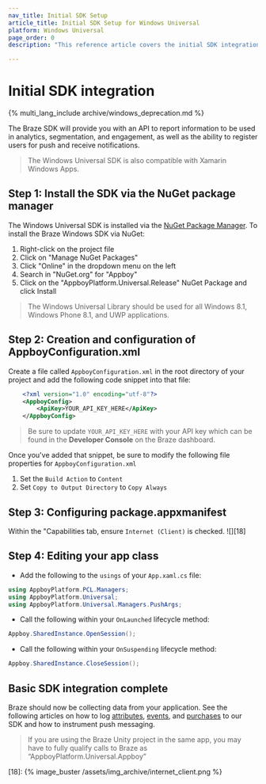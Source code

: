 ```yaml
---
nav_title: Initial SDK Setup
article_title: Initial SDK Setup for Windows Universal
platform: Windows Universal
page_order: 0
description: "This reference article covers the initial SDK integration steps to integrate the Braze SDK on your Windows Universal platform."

---
```


# Initial SDK integration
{% multi_lang_include archive/windows_deprecation.md %}

The Braze SDK will provide you with an API to report information to be used in analytics, segmentation, and engagement, as well as the ability to register users for push and receive notifications.

>  The Windows Universal SDK is also compatible with Xamarin Windows Apps.

## Step 1: Install the SDK via the NuGet package manager

The Windows Universal SDK is installed via the [NuGet Package Manager][14]. To install the Braze Windows SDK via NuGet:

1. Right-click on the project file
2. Click on "Manage NuGet Packages"
3. Click "Online" in the dropdown menu on the left
4. Search in "NuGet.org" for "Appboy"
5. Click on the "AppboyPlatform.Universal.Release" NuGet Package and click Install

>  The Windows Universal Library should be used for all Windows 8.1, Windows Phone 8.1, and UWP applications.

## Step 2: Creation and configuration of AppboyConfiguration.xml

Create a file called `AppboyConfiguration.xml` in the root directory of your project and add the following code snippet into that file:

```xml
    <?xml version="1.0" encoding="utf-8"?>
    <AppboyConfig>
        <ApiKey>YOUR_API_KEY_HERE</ApiKey>
    </AppboyConfig>
```
>  Be sure to update `YOUR_API_KEY_HERE` with your API key which can be found in the **Developer Console** on the Braze dashboard.

Once you've added that snippet, be sure to modify the following file properties for `AppboyConfiguration.xml`

1. Set the `Build Action` to `Content`
2. Set `Copy to Output Directory` to `Copy Always`

## Step 3: Configuring package.appxmanifest

Within the "Capabilities tab, ensure `Internet (Client)` is checked.
![][18]

## Step 4: Editing your app class

- Add the following to the `usings` of your `App.xaml.cs` file:

```csharp
using AppboyPlatform.PCL.Managers;
using AppboyPlatform.Universal;
using AppboyPlatform.Universal.Managers.PushArgs;
```

- Call the following within your `OnLaunched` lifecycle method:

```csharp
Appboy.SharedInstance.OpenSession();
```

- Call the following within your `OnSuspending` lifecycle method:

```csharp
Appboy.SharedInstance.CloseSession();
```

## Basic SDK integration complete

Braze should now be collecting data from your application. See the following articles on how to log [attributes]({{site.baseurl}}/developer_guide/platform_integration_guides/windows_universal/analytics/setting_custom_attributes/), [events]({{site.baseurl}}/developer_guide/platform_integration_guides/windows_universal/analytics/logging_custom_events), and [purchases]({{site.baseurl}}/developer_guide/platform_integration_guides/windows_universal/analytics/logging_purchases) to our SDK and how to instrument push messaging.

>  If you are using the Braze Unity project in the same app, you may have to fully qualify calls to Braze as “AppboyPlatform.Universal.Appboy”

[14]: http://www.nuget.org/
[18]: {% image_buster /assets/img_archive/internet_client.png %}
